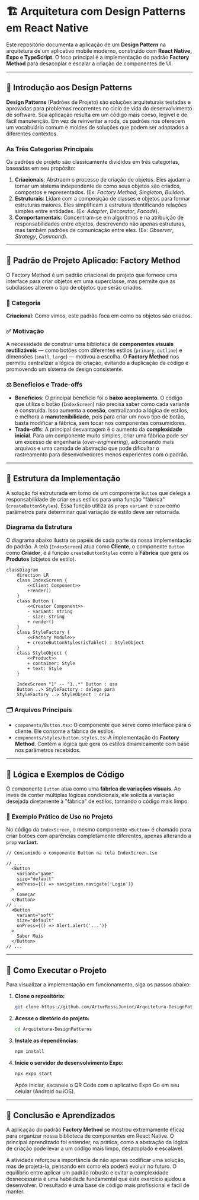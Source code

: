 # 🏗️ Arquitetura com Design Patterns em React Native

Este repositório documenta a aplicação de um **Design Pattern** na arquitetura de um aplicativo mobile moderno, construído com **React Native, Expo e TypeScript**. O foco principal é a implementação do padrão **Factory Method** para desacoplar e escalar a criação de componentes de UI.

---

## 📌 Introdução aos Design Patterns

**Design Patterns** (Padrões de Projeto) são soluções arquiteturais testadas e aprovadas para problemas recorrentes no ciclo de vida do desenvolvimento de software. Sua aplicação resulta em um código mais coeso, legível e de fácil manutenção. Em vez de reinventar a roda, os padrões nos oferecem um vocabulário comum e moldes de soluções que podem ser adaptados a diferentes contextos.

### As Três Categorias Principais

Os padrões de projeto são classicamente divididos em três categorias, baseadas em seu propósito:

1.  **Criacionais**: Abstraem o processo de criação de objetos. Eles ajudam a tornar um sistema independente de como seus objetos são criados, compostos e representados. (Ex: *Factory Method*, *Singleton*, *Builder*).
2.  **Estruturais**: Lidam com a composição de classes e objetos para formar estruturas maiores. Eles simplificam a estrutura identificando relações simples entre entidades. (Ex: *Adapter*, *Decorator*, *Facade*).
3.  **Comportamentais**: Concentram-se em algoritmos e na atribuição de responsabilidades entre objetos, descrevendo não apenas estruturas, mas também padrões de comunicação entre eles. (Ex: *Observer*, *Strategy*, *Command*).

---

## 🎯 Padrão de Projeto Aplicado: Factory Method

O Factory Method é um padrão criacional de projeto que fornece uma interface para criar objetos em uma superclasse, mas permite que as subclasses alterem o tipo de objetos que serão criados.

### 🧱 Categoria

**Criacional**: Como vimos, este padrão foca em como os objetos são criados.

### ✅ Motivação

A necessidade de construir uma biblioteca de **componentes visuais reutilizáveis** — como botões com diferentes estilos (`primary`, `outline`) e dimensões (`small`, `large`) — motivou a escolha. O **Factory Method** nos permitiu centralizar a lógica de criação, evitando a duplicação de código e promovendo um sistema de design consistente.

### ⚖️ Benefícios e Trade-offs

-   **Benefícios**: O principal benefício foi o **baixo acoplamento**. O código que utiliza o botão (`IndexScreen`) não precisa saber como cada variante é construída. Isso aumenta a **coesão**, centralizando a lógica de estilos, e melhora a **manutenibilidade**, pois para criar um novo tipo de botão, basta modificar a fábrica, sem tocar nos componentes consumidores.
-   **Trade-offs**: A principal desvantagem é o aumento da **complexidade inicial**. Para um componente muito simples, criar uma fábrica pode ser um excesso de engenharia (*over-engineering*), adicionando mais arquivos e uma camada de abstração que pode dificultar o rastreamento para desenvolvedores menos experientes com o padrão.

---

## 🧩 Estrutura da Implementação

A solução foi estruturada em torno de um componente `Button` que delega a responsabilidade de criar seus estilos para uma função "fábrica" (`createButtonStyles`). Essa função utiliza as `props` `variant` e `size` como parâmetros para determinar qual variação de estilo deve ser retornada.

### Diagrama da Estrutura

O diagrama abaixo ilustra os papéis de cada parte da nossa implementação do padrão. A tela (`IndexScreen`) atua como **Cliente**, o componente `Button` como **Criador**, e a função `createButtonStyles` como a **Fábrica** que gera os **Produtos** (objetos de estilo).

```mermaid
classDiagram
    direction LR
    class IndexScreen {
        <<Client Component>>
        +render()
    }
    class Button {
        <<Creator Component>>
        - variant: string
        - size: string
        + render()
    }
    class StyleFactory {
        <<Factory Module>>
        + createButtonStyles(isTablet) : StyleObject
    }
    class StyleObject {
        <<Product>>
        + container: Style
        + text: Style
    }

    IndexScreen "1" -- "1..*" Button : usa
    Button ..> StyleFactory : delega para
    StyleFactory ..> StyleObject : cria
```

### 🗂️ Arquivos Principais

-   `components/Button.tsx`: O componente que serve como interface para o cliente. Ele consome a fábrica de estilos.
-   `components/styles/button.styles.ts`: A implementação do **Factory Method**. Contém a lógica que gera os estilos dinamicamente com base nos parâmetros recebidos.

---

## 🧠 Lógica e Exemplos de Código

O componente `Button` atua como uma **fábrica de variações visuais**. Ao invés de conter múltiplas lógicas condicionais, ele solicita a variação desejada diretamente à "fábrica" de estilos, tornando o código mais limpo.

### 📱 Exemplo Prático de Uso no Projeto

No código da `IndexScreen`, o mesmo componente `<Button>` é chamado para criar botões com aparências completamente diferentes, apenas alterando a `prop` **`variant`**.

```tsx
// Consumindo o componente Button na tela IndexScreen.tsx

// ...
  <Button
    variant="game"
    size="default"
    onPress={() => navigation.navigate('Login')}
  >
    Começar
  </Button>
// ...
  <Button
    variant="soft"
    size="default"
    onPress={() => Alert.alert('...')}
  >
    Saber Mais
  </Button>
// ...
```

---

## 🚀 Como Executar o Projeto

Para visualizar a implementação em funcionamento, siga os passos abaixo:

1.  **Clone o repositório:**
    ```bash
    git clone https://github.com/ArturRossiJunior/Arquitetura-DesignPatterns.git
    ```
2.  **Acesse o diretório do projeto:**
    ```bash
    cd Arquitetura-DesignPatterns
    ```
3.  **Instale as dependências:**
    ```bash
    npm install
    ```
4.  **Inicie o servidor de desenvolvimento Expo:**
    ```bash
    npx expo start
    ```
    Após iniciar, escaneie o QR Code com o aplicativo Expo Go em seu celular (Android ou iOS).

---

## 🏁 Conclusão e Aprendizados

A aplicação do padrão **Factory Method** se mostrou extremamente eficaz para organizar nossa biblioteca de componentes em React Native. O principal aprendizado foi entender, na prática, como a abstração da lógica de criação pode levar a um código mais limpo, desacoplado e escalável.

A atividade reforçou a importância de não apenas codificar uma solução, mas de projetá-la, pensando em como ela poderá evoluir no futuro. O equilíbrio entre aplicar um padrão robusto e evitar a complexidade desnecessária é uma habilidade fundamental que este exercício ajudou a desenvolver. O resultado é uma base de código mais profissional e fácil de manter.
